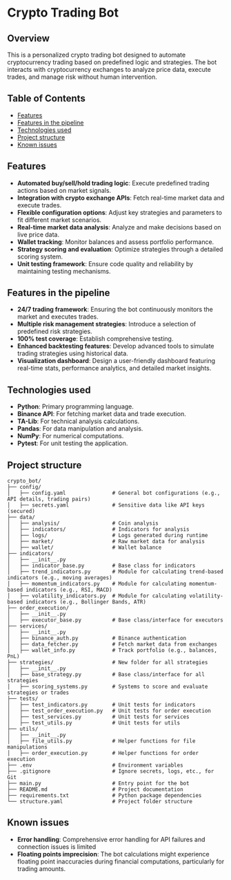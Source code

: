 # Crypto Trading Bot

## Overview
This is a personalized crypto trading bot designed to automate cryptocurrency trading based on predefined logic and strategies. The bot interacts with cryptocurrency exchanges to analyze price data, execute trades, and manage risk without human intervention.

## Table of Contents

- [Features](#features)
- [Features in the pipeline](#features-in-the-pipeline)
- [Technologies used](#technologies-used)
- [Project structure](#project-structure)
- [Known issues](#known-issues)

## Features
- **Automated buy/sell/hold trading logic**: Execute predefined trading actions based on market signals.
- **Integration with crypto exchange APIs**: Fetch real-time market data and execute trades.
- **Flexible configuration options**: Adjust key strategies and parameters to fit different market scenarios.
- **Real-time market data analysis**: Analyze and make decisions based on live price data.
- **Wallet tracking**: Monitor balances and assess portfolio performance.
- **Strategy scoring and evaluation**: Optimize strategies through a detailed scoring system.
- **Unit testing framework**: Ensure code quality and reliability by maintaining testing mechanisms.

## Features in the pipeline
- **24/7 trading framework**: Ensuring the bot continuously monitors the market and executes trades.
- **Multiple risk management strategies**: Introduce a selection of predefined risk strategies.
- **100% test coverage**: Establish comprehensive testing.
- **Enhanced backtesting features**: Develop advanced tools to simulate trading strategies using historical data.
- **Visualization dashboard**: Design a user-friendly dashboard featuring real-time stats, performance analytics, and detailed market insights.

## Technologies used
- **Python**: Primary programming language.
- **Binance API**: For fetching market data and trade execution.
- **TA-Lib**: For technical analysis calculations.
- **Pandas**: For data manipulation and analysis.
- **NumPy**: For numerical computations.
- **Pytest**: For unit testing the application.

## Project structure
```
crypto_bot/
├── config/
│   ├── config.yaml               # General bot configurations (e.g., API details, trading pairs)
│   ├── secrets.yaml              # Sensitive data like API keys (secured)
├── data/
│   ├── analysis/                 # Coin analysis
│   ├── indicators/               # Indicators for analysis
│   ├── logs/                     # Logs generated during runtime
│   ├── market/                   # Raw market data for analysis 
│   ├── wallet/                   # Wallet balance
├── indicators/
│   ├── __init__.py               
│   ├── indicator_base.py         # Base class for indicators
│   ├── trend_indicators.py       # Module for calculating trend-based indicators (e.g., moving averages)
│   ├── momentum_indicators.py    # Module for calculating momentum-based indicators (e.g., RSI, MACD)
│   ├── volatility_indicators.py  # Module for calculating volatility-based indicators (e.g., Bollinger Bands, ATR)
├── order_execution/              
│   ├── __init__.py               
│   ├── executor_base.py          # Base class/interface for executors
├── services/
│   ├── __init__.py               
│   ├── binance_auth.py           # Binance authentication
│   ├── data_fetcher.py           # Fetch market data from exchanges
│   ├── wallet_info.py            # Track portfolio (e.g., balances, PnL)
├── strategies/                   # New folder for all strategies
│   ├── __init__.py               
│   ├── base_strategy.py          # Base class/interface for all strategies
│   ├── scoring_systems.py        # Systems to score and evaluate strategies or trades 
├── tests/
│   ├── test_indicators.py        # Unit tests for indicators
│   ├── test_order_execution.py   # Unit tests for order execution
│   ├── test_services.py          # Unit tests for services
│   ├── test_utils.py             # Unit tests for utils
├── utils/
│   ├── __init__.py               
│   ├── file_utils.py             # Helper functions for file manipulations
│   ├── order_execution.py        # Helper functions for order execution
├── .env                          # Environment variables
├── .gitignore                    # Ignore secrets, logs, etc., for Git
├── main.py                       # Entry point for the bot
├── README.md                     # Project documentation
├── requirements.txt              # Python package dependencies
└── structure.yaml                # Project folder structure
```

## Known issues
- **Error handling**: Comprehensive error handling for API failures and connection issues is limited
- **Floating points imprecision**: The bot calculations might experience floating point inaccuracies during financial computations, particularly for trading amounts.
